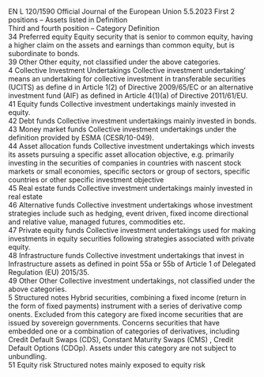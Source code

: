 EN  L 120/1590 Official Journal of the European Union 5.5.2023
 First 2 positions – Assets listed in  Definition  
Third and fourth position – Category  Definition  
34  Preferred equity  Equity security that is senior to common equity, having a higher claim on the assets and earnings than common equity, 
but is subordinate to bonds.  
39  Other  Other equity, not classified under the above categories.  
4 Collective Investment Undertakings  Collective investment undertaking’ means an undertaking for collective investment in transferable securities (UCITS) as define d in 
Article 1(2) of Directive 2009/65/EC or an alternative investment fund (AIF) as defined in Article 4(1)(a) of Directive 
2011/61/EU.  
41  Equity funds  Collective investment undertakings mainly invested in equity.  
42  Debt funds  Collective investment undertakings mainly invested in bonds.  
43  Money market funds  Collective investment undertakings under the definition provided by ESMA (CESR/10-049).  
44  Asset allocation funds  Collective investment undertakings which invests its assets pursuing a specific asset allocation objective, e.g. primarily 
investing in the securities of companies in countries with nascent stock markets or small economies, specific sectors or 
group of sectors, specific countries or other specific investment objective  
45  Real estate funds  Collective investment undertakings mainly invested in real estate  
46  Alternative funds  Collective investment undertakings whose investment strategies include such as hedging, event driven, fixed income 
directional and relative value, managed futures, commodities etc.  
47  Private equity funds  Collective investment undertakings used for making investments in equity securities following strategies associated with 
private equity.  
48  Infrastructure funds  Collective investment undertakings that invest in Infrastructure assets as defined in point 55a or 55b of Article 1 of 
Delegated Regulation (EU) 2015/35.  
49  Other  Other Collective investment undertakings, not classified under the above categories.  
5 Structured notes  Hybrid securities, combining a fixed income (return in the form of fixed payments) instrument with a series of derivative comp onents. 
Excluded from this category are fixed income securities that are issued by sovereign governments. Concerns securities that have  
embedded one or a combination of categories of derivatives, including Credit Default Swaps (CDS), Constant Maturity Swaps (CMS) , 
Credit Default Options (CDOp). Assets under this category are not subject to unbundling.  
51  Equity risk  Structured notes mainly exposed to equity risk